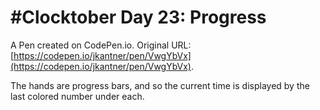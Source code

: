 # #Clocktober Day 23: Progress

A Pen created on CodePen.io. Original URL: [https://codepen.io/jkantner/pen/VwgYbVx](https://codepen.io/jkantner/pen/VwgYbVx).

The hands are progress bars, and so the current time is displayed by the last colored number under each.